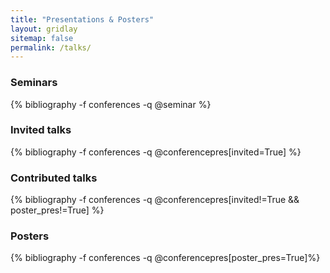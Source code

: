 ```yaml
---
title: "Presentations & Posters"
layout: gridlay
sitemap: false
permalink: /talks/
---
```


<!-- <div class="jumbotron">
### Upcoming Talks
{% bibliography -f conferences --query @upposter %}
</div> -->


<div class="jumbotron">

### Seminars
{% bibliography -f conferences -q @seminar %}

### Invited talks
{% bibliography -f conferences -q @conferencepres[invited=True] %}

### Contributed talks
{% bibliography -f conferences -q @conferencepres[invited!=True && poster_pres!=True] %}

### Posters
{% bibliography -f conferences -q @conferencepres[poster_pres=True]%}
</div>

